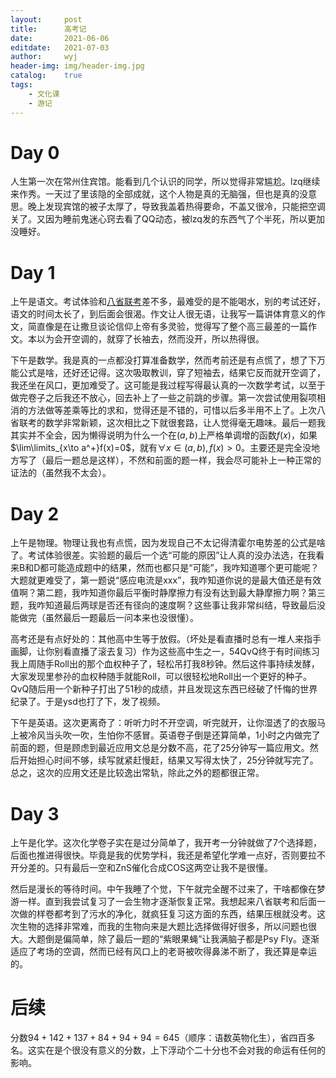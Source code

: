 ```yaml
---
layout:		post
title:		高考记
date:		2021-06-06
editdate:	2021-07-03
author:		wyj
header-img:	img/header-img.jpg
catalog:	true
tags:
    - 文化课
    - 游记
---
```


# Day 0

人生第一次在常州住宾馆。能看到几个认识的同学，所以觉得非常尴尬。lzq继续来作秀。一天过了里该隐的全部成就，这个人物是真的无脑强，但也是真的没意思。晚上发现宾馆的被子太厚了，导致我盖着热得要命，不盖又很冷，只能把空调关了。又因为睡前鬼迷心窍去看了QQ动态，被lzq发的东西气了个半死，所以更加没睡好。

# Day 1

上午是语文。考试体验和[八省联考](/2021/01/23/%E5%85%AB%E7%9C%81%E8%81%94%E8%80%83%E8%AE%B0/)差不多，最难受的是不能喝水，别的考试还好，语文的时间太长了，到后面会很渴。作文让人很无语，让我写一篇讲体育意义的作文，简直像是在让撒旦谈论信仰上帝有多灵验，觉得写了整个高三最差的一篇作文。本以为会开空调的，就穿了长袖去，然而没开，所以热得很。

下午是数学。我是真的一点都没打算准备数学，然而考前还是有点慌了，想了下万能公式是啥，还好还记得。这次吸取教训，穿了短袖去，结果它反而就开空调了，我还坐在风口，更加难受了。这可能是我过程写得最认真的一次数学考试，以至于做完卷子之后我还不放心，回去补上了一些之前跳的步骤。第一次尝试使用裂项相消的方法做等差乘等比的求和，觉得还是不错的，可惜以后多半用不上了。上次八省联考的数学非常新颖，这次相比之下就很套路，让人觉得毫无趣味。最后一题我其实并不全会，因为懒得说明为什么一个在$(a,b)$上严格单调增的函数$f(x)$，如果$\lim\limits_{x\to a^+}f(x)=0$，就有$\forall x\in (a,b),f(x)>0$。主要还是完全没地方写了（最后一题总是这样），不然和前面的题一样，我会尽可能补上一种正常的证法的（虽然我不太会）。

# Day 2

上午是物理。物理让我也有点慌，因为发现自己不太记得清霍尔电势差的公式是啥了。考试体验很差。实验题的最后一个选“可能的原因”让人真的没办法选，在我看来B和D都可能造成题中的结果，然而也都只是“可能”，我咋知道哪个更可能呢？大题就更难受了，第一题说“感应电流是xxx”，我咋知道你说的是最大值还是有效值啊？第二题，我咋知道你最后平衡时静摩擦力有没有达到最大静摩擦力啊？第三题，我咋知道最后两球是否还有径向的速度啊？这些事让我非常纠结，导致最后没能做完（虽然最后一题最后一问本来也没很懂）。

高考还是有点好处的：其他高中生等于放假。（坏处是看直播时总有一堆人来指手画脚，让你别看直播了滚去复习）作为这些高中生之一，54QvQ终于有时间练习我上周随手Roll出的那个血权种子了，轻松吊打我8秒钟。然后这件事持续发酵，大家发现里参孙的血权种随手就能Roll，可以很轻松地Roll出一个更好的种子。QvQ随后用一个新种子打出了51秒的成绩，并且发现这东西已经破了忏悔的世界纪录了。于是ysd也打了下，发了视频。

下午是英语。这次更离奇了：听听力时不开空调，听完就开，让你湿透了的衣服马上被冷风当头吹一吹，生怕你不感冒。英语卷子倒是还算简单，1小时之内做完了前面的题，但是顾虑到最近应用文总是分数不高，花了25分钟写一篇应用文。然后开始担心时间不够，续写就紧赶慢赶，结果又写得太快了，25分钟就写完了。总之，这次的应用文还是比较逸出常轨，除此之外的题都很正常。

# Day 3

上午是化学。这次化学卷子实在是过分简单了，我开考一分钟就做了7个选择题，后面也推进得很快。毕竟是我的优势学科，我还是希望化学难一点好，否则要拉不开分差的。只有最后一空和$\textrm{ZnS}$催化合成$\textrm{COS}$这两空让我不是很懂。

然后是漫长的等待时间。中午我睡了个觉，下午就完全醒不过来了，干啥都像在梦游一样。直到我尝试复习了一会生物才逐渐恢复正常。我想起来八省联考和后面一次做的样卷都考到了污水的净化，就疯狂复习这方面的东西，结果压根就没考。这次生物的选择非常难，而我的生物向来是大题比选择做得好很多，所以问题也很大。大题倒是偏简单，除了最后一题的“紫眼果蝇”让我满脑子都是Psy Fly。逐渐适应了考场的空调，然而已经有风口上的老哥被吹得鼻涕不断了，我还算是幸运的。

# 后续

分数$94+142+137+84+94+94=645$（顺序：语数英物化生），省四百多名。这实在是个很没有意义的分数，上下浮动个二十分也不会对我的命运有任何的影响。
